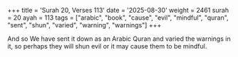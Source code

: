 +++
title = 'Surah 20, Verses 113'
date = '2025-08-30'
weight = 2461
surah = 20
ayah = 113
tags = ["arabic", "book", "cause", "evil", "mindful", "quran", "sent", "shun", "varied", "warning", "warnings"]
+++

And so We have sent it down as an Arabic Quran and varied the warnings in it, so perhaps they will shun evil or it may cause them to be mindful.